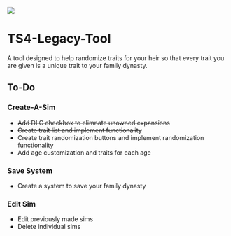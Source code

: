 ![](https://kody104.github.io/TS4-Legacy/version.svg)

# TS4-Legacy-Tool

A tool designed to help randomize traits for your heir so that every trait you are given is a unique trait to your family dynasty.

## To-Do

### Create-A-Sim

- <strike>Add DLC checkbox to elimnate unowned expansions</strike>
- <strike>Create trait list and implement functionality</strike>
- Create trait randomization buttons and implement randomization functionality
- Add age customization and traits for each age

### Save System

- Create a system to save your family dynasty

### Edit Sim

- Edit previously made sims
- Delete individual sims
